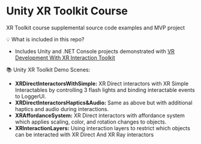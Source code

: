 # Unity XR Toolkit Course
XR Toolkit course supplemental source code examples and MVP project

💡 What is included in this repo? 
* Includes Unity and .NET Console projects demonstrated with [VR Development With XR Interaction Toolkit](https://www.learnxr.io/vr-development-with-xr-toolkit)

📚 Unity XR Toolkit Demo Scenes:
* **XRDirectInteractorsWithSimple:** XR Direct interactors with XR Simple Interactables by controlling 3 flash lights and binding interactable events to LoggerUI.
* **XRDirectInteractorsHaptics&Audio:** Same as above but with additional haptics and audio during interactions.
* **XRAffordanceSystem:** XR Direct interactors with affordance system which applies scaling, color, and rotation changes to objects.
* **XRInteractionLayers:** Using interaction layers to restrict which objects can be interacted with XR Direct And XR Ray interactors